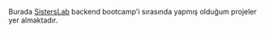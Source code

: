 Burada  [SistersLab](https://sisterslab.org/) backend bootcamp'i sırasında yapmış olduğum projeler yer almaktadır.
<br>
